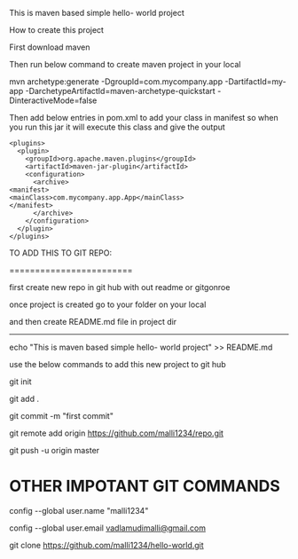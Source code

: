 ﻿This is maven based simple hello- world project

How to create this project


First download maven

Then run below command to create maven project in your local

mvn archetype:generate -DgroupId=com.mycompany.app -DartifactId=my-app -DarchetypeArtifactId=maven-archetype-quickstart -DinteractiveMode=false

Then add below entries in pom.xml to add your class in manifest so when you run this jar it will execute this class and give the output


<build>

    <plugins>
      <plugin>
        <groupId>org.apache.maven.plugins</groupId>
        <artifactId>maven-jar-plugin</artifactId>
        <configuration>
          <archive>
    <manifest>
	<mainClass>com.mycompany.app.App</mainClass>
    </manifest>
          </archive>
        </configuration>
      </plugin>
    </plugins>
  </build>








TO ADD THIS TO GIT REPO:

========================

first create new repo in git hub with out readme or gitgonroe

once project is created go to your folder on your local

and then create README.md file in project dir

------------------------------

echo "This is maven based simple hello- world project" >> README.md




use the below commands to add this new project to git hub

git init

git add .


git commit -m "first commit"

git remote add origin https://github.com/malli1234/repo.git

git push -u origin master




OTHER IMPOTANT GIT COMMANDS
===========================

config --global user.name "malli1234"

config --global user.email vadlamudimalli@gmail.com


git clone https://github.com/malli1234/hello-world.git

